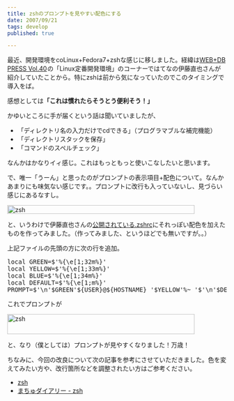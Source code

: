 ```yaml
---
title: zshのプロンプトを見やすい配色にする
date: 2007/09/21
tags: develop
published: true

---
```


<p>最近、開発環境をcoLinux+Fedora7+zshな感じに移しました。経緯は<a href="http://www.amazon.co.jp/gp/product/477413192X?ie=UTF8&tag=katsumatv-22&linkCode=as2&camp=247&creative=1211&creativeASIN=477413192X">WEB+DB PRESS Vol.40</a><img src="http://www.assoc-amazon.jp/e/ir?t=katsumatv-22&l=as2&o=9&a=477413192X" width="1" height="1" border="0" alt="" style="border:none !important; margin:0px !important;" />の「Linux定番開発環境」のコーナーではてなの伊藤直也さんが紹介していたことから。特にzshは前から気になっていたのでこのタイミングで導入をば。</p>

<p>感想としては<strong>「これは慣れたらそうとう便利そう！」</strong></p>

<p>かゆいところに手が届くという話は聞いていましたが、</p>
<ul>
<li>「ディレクトリ名の入力だけでcdできる」（プログラマブルな補完機能）</li>
<li>「ディレクトリスタックを保存」</li>
<li>「コマンドのスペルチェック」</li>
</ul>
<p>なんかはかなりイィ感じ。これはもっともっと使いこなしたいと思います。</p>

<p>で、唯一「うーん」と思ったのがプロンプトの表示項目+配色について。なんかあまりにも味気ない感じです。。プロンプトに改行も入っていないし、見づらい感じにあるなすし。</p>

<p><img alt="zsh" src="http://blog.katsuma.tv/images/070922_01-thumb.gif" width="430" height="20" /></p>

<p>と、いうわけで伊藤直也さんの<a href="http://bloghackers.net/~naoya/webdb40/files/dot.zshrc">公開されている.zshrc</a>にそれっぽい配色を加えたものを作ってみました。（作ってみました、というほどでも無いですが。。）</p>

<p>上記ファイルの先頭の方に次の行を追加。</p>

<p>
<pre>
local GREEN=$'%{\e[1;32m%}'
local YELLOW=$'%{\e[1;33m%}'
local BLUE=$'%{\e[1;34m%}'
local DEFAULT=$'%{\e[1;m%}'
PROMPT=$'\n'$GREEN'${USER}@${HOSTNAME} '$YELLOW'%~ '$'\n'$DEFAULT'%(!.#.$) '
</pre>
</p>

<p>これでプロンプトが</p>

<p>
<img alt="zsh" src="http://blog.katsuma.tv/images/070922_02.gif" width="430" height="46" />
</p>

<p>と、なり（僕としては）プロンプトが見やすくなりました！万歳！</p>

<p>ちなみに、今回の改良について次の記事を参考にさせていただきました。色を変えてみたい方や、改行箇所などを調整されたい方はご参考ください。</p>

<p><ul>
<li><a href="http://www.machu.jp/b/zsh.html">zsh</a></li>
<li><a href="http://www.machu.jp/diary/20040329.html">まちゅダイアリー - zsh</a></li>
</ul></p>
